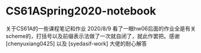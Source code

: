 # CS61ASpring2020-notebook
关于CS61A的一些课程笔记和作业
2020/8/9 看了一眼hw06后面的作业全是有关scheme的，打括号以及前缀表示法做了一次就自闭了，就此作罢把。感谢[chenyuxiang0425] 以及 [syedasif-work] 大佬的耐心解答
